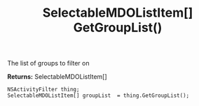 ﻿---
uid: crmscript_ref_NSActivityFilter_GetGroupList
title: SelectableMDOListItem[] GetGroupList()
intellisense: NSActivityFilter.GetGroupList
keywords: NSActivityFilter, GetGroupList
so.topic: reference
---

The list of groups to filter on

**Returns:** SelectableMDOListItem[]


```crmscript
NSActivityFilter thing;
SelectableMDOListItem[] groupList  = thing.GetGroupList();
```


